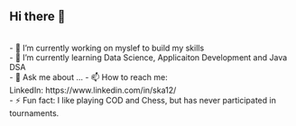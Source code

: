 ## Hi there 👋

<br>
- 🔭 I’m currently working on myslef to build my skills<br>
- 🌱 I’m currently learning Data Science, Applicaiton Development and Java DSA<br>
- 💬 Ask me about ...
- 📫 How to reach me: <br>
LinkedIn: https://www.linkedin.com/in/ska12/ <br>
- ⚡ Fun fact: I like playing COD and Chess, but has never participated in tournaments.<br>

